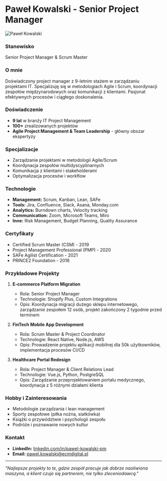 # Paweł Kowalski - Senior Project Manager

![Paweł Kowalski](./zdjecia/pawel-kowalski.jpg)

### Stanowisko
Senior Project Manager & Scrum Master

### O mnie
Doświadczony project manager z 9-letnim stażem w zarządzaniu projektami IT. Specjalizuję się w metodologiach Agile i Scrum, koordynacji zespołów międzynarodowych oraz komunikacji z klientami. Pasjonat efektywnych procesów i ciągłego doskonalenia.

### Doświadczenie
- **9 lat** w branży IT Project Management
- **100+** zrealizowanych projektów
- **Agile Project Management & Team Leadership** - główny obszar ekspertyzy

### Specjalizacje
- Zarządzanie projektami w metodologii Agile/Scrum
- Koordynacja zespołów multidyscyplinarnych
- Komunikacja z klientami i stakeholderami
- Optymalizacja procesów i workflow

### Technologie
- **Management:** Scrum, Kanban, Lean, SAFe
- **Tools:** Jira, Confluence, Slack, Asana, Monday.com
- **Analytics:** Burndown charts, Velocity tracking
- **Communication:** Zoom, Microsoft Teams, Miro
- **Inne:** Risk Management, Budget Planning, Quality Assurance

### Certyfikaty
- Certified Scrum Master (CSM) - 2019
- Project Management Professional (PMP) - 2020
- SAFe Agilist Certification - 2021
- PRINCE2 Foundation - 2018

### Przykładowe Projekty
1. **E-commerce Platform Migration**
   - Rola: Senior Project Manager
   - Technologie: Shopify Plus, Custom Integrations
   - Opis: Koordynacja migracji dużego sklepu internetowego, zarządzanie zespołem 12 osób, projekt zakończony 2 tygodnie przed terminem

2. **FinTech Mobile App Development**
   - Rola: Scrum Master & Project Coordinator
   - Technologie: React Native, Node.js, AWS
   - Opis: Prowadzenie projektu aplikacji mobilnej dla 50k użytkowników, implementacja procesów CI/CD

3. **Healthcare Portal Redesign**
   - Rola: Project Manager & Client Relations Lead
   - Technologie: Vue.js, Python, PostgreSQL
   - Opis: Zarządzanie przeprojektowaniem portalu medycznego, koordynacja z 5 różnymi działami klienta

### Hobby i Zainteresowania
- Metodologie zarządzania i lean management
- Sporty zespołowe (piłka nożna, siatkówka)
- Książki o przywództwie i psychologii zespołu
- Podróże i poznawanie nowych kultur

### Kontakt
- **LinkedIn:** [linkedin.com/in/pawel-kowalski-pm](https://linkedin.com/in/pawel-kowalski-pm)
- **Email:** pawel.kowalski@ecmdigital.pl

---

*"Najlepsze projekty to te, gdzie zespół pracuje jak dobrze naoliwiona maszyna, a klient czuje się partnerem, nie tylko zleceniodawcą."*